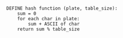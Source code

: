 ``` Hash function psedocode

DEFINE hash function (plate, table_size):
    sum = 0
    for each char in plate:
        sum + ASCII of char
    return sum % table_size